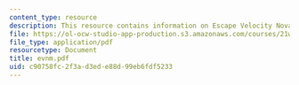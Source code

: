 ```yaml
---
content_type: resource
description: This resource contains information on Escape Velocity Nova Missions.
file: https://ol-ocw-studio-app-production.s3.amazonaws.com/courses/21w-765j-interactive-and-non-linear-narrative-theory-and-practice-spring-2006/c90758fc2f3ad3ede88d99eb6fdf5233_evnm.pdf
file_type: application/pdf
resourcetype: Document
title: evnm.pdf
uid: c90758fc-2f3a-d3ed-e88d-99eb6fdf5233
---
```

